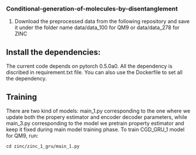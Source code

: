 ### Conditional-generation-of-molecules-by-disentanglement

1. Download the preprocessed data from the following repository and save it under the folder name data/data_100 for QM9 or data/data_278 for ZINC

## Install the dependencies:
The current code depends on pytorch 0.5.0a0. All the dependency is discribed in requirement.txt file. You can also use the Dockerfile to set all the dependency.

## Training 
There are two kind of models: main_1.py corresponding to the one where we update both the propery estimator and encoder decoder parameters, while main_3.py corresponding to the model we pretrain property estimator and keep it fixed during main model training phase.
To train CGD_GRU_1 model for QM9, run:
```
cd zinc/zinc_1_gru/main_1.py
```
